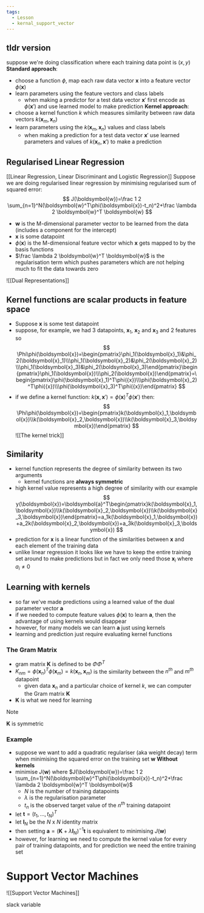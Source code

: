 ```yaml
---
tags:
  - Lesson
  - kernal_support_vector
---
```

## tldr version
suppose we're doing classification where each training data point is $(x,y)$
**Standard approach**:
- choose a function $\phi$, map each raw data vector $\boldsymbol{x}$ into a feature vector $\phi (\boldsymbol{x})$ 
- learn parameters using the feature vectors and class labels
	- when making a predictor for a test data vector $\boldsymbol{x}'$ first encode as $\phi(\boldsymbol{x}')$ and use learned model to make prediction
**Kernel approach**:
- choose a kernel function $k$ which measures similarity between raw data vectors $k(\boldsymbol{x}_m, \boldsymbol{x}_n)$ 
- learn parameters using the $k(\boldsymbol{x}_m, \boldsymbol{x}_n)$ values and class labels
	- when making a prediction for a test data vector $\boldsymbol{x}'$ use learned parameters and values of $k(\boldsymbol{x}_n, \boldsymbol{x}')$ to make a prediction
## Regularised Linear Regression
[[Linear Regression, Linear Discriminant and Logistic Regression]]
Suppose we are doing regularised linear regression by minimising regularised sum of squared error:
$$
J(\boldsymbol{w})=\frac 1 2 \sum_{n=1}^N(\boldsymbol{w}^T\phi(\boldsymbol{x})-t_n)^2+\frac \lambda 2 \boldsymbol{w}^T \boldsymbol{w}
$$
- $\boldsymbol{w}$ is the M-dimensional parameter vector to be learned from the data (includes a component for the intercept)
- $\boldsymbol{x}$ is some datapoint
- $\phi(\boldsymbol{x})$ is the M-dimensional feature vector which $\boldsymbol{x}$ gets mapped to by the basis functions
- $\frac \lambda 2 \boldsymbol{w}^T \boldsymbol{w}$ is the regularisation term which pushes parameters which are not helping much to fit the data towards zero

![[Dual Representations]]
## Kernel functions are scalar products in feature space
- Suppose $\boldsymbol{x}$ is some test datapoint
- suppose, for example, we had 3 datapoints, $\boldsymbol{x}_1$, $\boldsymbol{x}_2$ and $\boldsymbol{x}_3$ and 2 features so
$$
\Phi\phi(\boldsymbol{x})=\begin{pmatrix}\phi_1(\boldsymbol{x}_1)&\phi_2(\boldsymbol{x}_1)\\\phi_1(\boldsymbol{x}_2)&\phi_2(\boldsymbol{x}_2)\\\phi_1(\boldsymbol{x}_3)&\phi_2(\boldsymbol{x}_3)\end{pmatrix}\begin{pmatrix}\phi_1(\boldsymbol{x})\\\phi_2(\boldsymbol{x})\end{pmatrix}=\begin{pmatrix}\phi(\boldsymbol{x}_1)^T\phi({x})\\\phi(\boldsymbol{x}_2)^T\phi({x})\\\phi(\boldsymbol{x}_3)^T\phi({x})\end{pmatrix}
$$
- if we define a kernel function: $k(\boldsymbol{x}, \boldsymbol{x}')=\phi(\boldsymbol{x})^T\phi(\boldsymbol{x}')$ then:
$$
\Phi\phi(\boldsymbol{x})=\begin{pmatrix}k(\boldsymbol{x}_1,\boldsymbol{x})\\k(\boldsymbol{x}_2,\boldsymbol{x})\\k(\boldsymbol{x}_3,\boldsymbol{x})\end{pmatrix}
$$
![[The kernel trick]]
## Similarity
- kernel function represents the degree of similarity between its two arguments
	- kernel functions are **always symmetric**
- high kernel value represents a high degree of similarity
with our example
$$
y(\boldsymbol{x})=\boldsymbol{a}^T\begin{pmatrix}k(\boldsymbol{x}_1,\boldsymbol{x})\\k(\boldsymbol{x}_2,\boldsymbol{x})\\k(\boldsymbol{x}_3,\boldsymbol{x})\end{pmatrix}=a_1k(\boldsymbol{x}_1,\boldsymbol{x})+a_2k(\boldsymbol{x}_2,\boldsymbol{x})+a_3k(\boldsymbol{x}_3,\boldsymbol{x})
$$
- prediction for $\boldsymbol{x}$ is a linear function of the similarities between $\boldsymbol{x}$ and each element of the training data
- unlike linear regression it looks like we have to keep the entire training set around to make predictions but in fact we only need those $\boldsymbol{x}_i$ where $a_i \neq 0$ 
## Learning with kernels
- so far we've made predictions using a learned value of the dual parameter vector $\boldsymbol{a}$
- if we needed to compute feature values $\phi(\boldsymbol{x})$ to learn $\boldsymbol{a}$, then the advantage of using kernels would disappear
- however, for many models we can learn $\boldsymbol{a}$ just using kernels
- learning and prediction just require evaluating kernel functions
### The Gram Matrix
- gram matrix $\boldsymbol{K}$ is defined to be $\Phi\Phi^T$ 
- $K_{nm}=\phi(\boldsymbol{x}_n)^T\phi(\boldsymbol{x}_m)=k(\boldsymbol{x}_n, \boldsymbol{x}_m)$ is the similarity between the $n^{th}$ and $m^{th}$ datapoint
	- given data $\boldsymbol{x}_n$ and a particular choice of kernel $k$, we can computer the Gram matrix $\boldsymbol{K}$
- $\boldsymbol{K}$ is what we need for learning
>[!note]
$\boldsymbol{K}$ is symmetric
### Example
- suppose we want to add a quadratic regulariser (aka weight decay) term when minimising the squared error on the training set $\boldsymbol{w}$ 
**Without kernels**
- minimise $J(\boldsymbol{w})$ where $J(\boldsymbol{w})=\frac 1 2 \sum_{n=1}^N(\boldsymbol{w}^T\phi(\boldsymbol{x})-t_n)^2+\frac \lambda 2 \boldsymbol{w}^T \boldsymbol{w}$
	- $N$ is the number of training datapoints
	- $\lambda$ is the regularisation parameter
	- $t_n$ is the observed target value of the $n^{th}$ training datapoint
- let $\boldsymbol{t}=(t_1,...,t_N)^T$ 
- let $\boldsymbol{I}_N$ be the $N$ x $N$ identity matrix
- then setting $\boldsymbol{a}=(\boldsymbol{K}+\lambda\boldsymbol{I}_N)^{-1}\boldsymbol{t}$ is equivalent to minimising $J(\boldsymbol{w})$
- however, for learning we need to compute the kernel value for every pair of training datapoints, and for prediction we need the entire training set
# Support Vector Machines
![[Support Vector Machines]]


slack variable